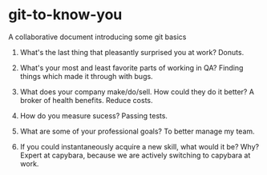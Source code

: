 # git-to-know-you
A collaborative document introducing some git basics

1. What's the last thing that pleasantly surprised you at work?
Donuts.

2. What's your most and least favorite parts of working in QA?
Finding things which made it through with bugs.

3. What does your company make/do/sell. How could they do it better?
A broker of health benefits. 
Reduce costs.

4. How do you measure sucess?
Passing tests.

5. What are some of your professional goals? 
To better manage my team.

6. If you could instantaneously acquire a new skill, what would it be? Why?
Expert at capybara, because we are actively switching to capybara at work.

